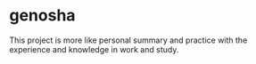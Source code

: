 # genosha
This project is more like personal summary and practice with the experience and knowledge in work and study.
